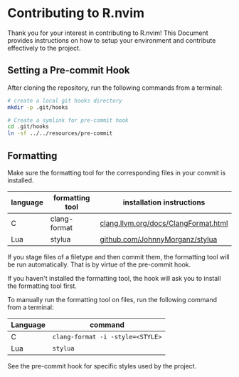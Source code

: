 # Contributing to R.nvim

Thank you for your interest in contributing to R.nvim! This Document provides
instructions on how to setup your environment and contribute effectively to the project.

## Setting a Pre-commit Hook

After cloning the repository, run the following commands from a terminal:

```bash
# create a local git hooks directory
mkdir -p .git/hooks

# Create a symlink for pre-commit hook
cd .git/hooks
ln -sf ../../resources/pre-commit
```

## Formatting

Make sure the formatting tool for the corresponding files in your commit is installed.

| language | formatting tool | installation instructions                        |
| -------- | --------------- | ------------------------------------------------ |
| C        | clang-format    | [clang.llvm.org/docs/ClangFormat.html](https://clang.llvm.org/docs/ClangFormat.html) |
| Lua      | stylua          | [github.com/JohnnyMorganz/stylua](https://github.com/JohnnyMorganz/stylua)           |

If you stage files of a filetype and then commit them, the formatting tool will
be run automatically. That is by virtue of the pre-commit hook.

If you haven't installed the formatting tool, the hook will ask you to install the formatting tool first.

To manually run the formatting tool on files, run the following command from a terminal:

| Language | command                          |
| -------- | -------------------------------- |
| C        | `clang-format -i -style=<STYLE>` |
| Lua      | `stylua`                         |

See the pre-commit hook for specific styles used by the project.
